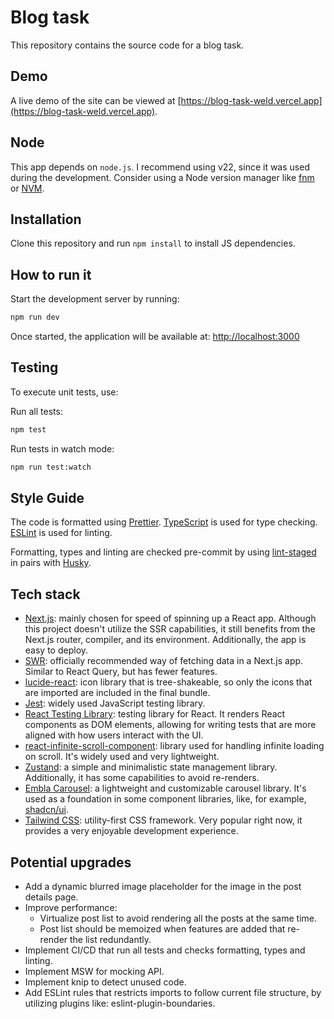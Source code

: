 # Blog task

This repository contains the source code for a blog task.

## Demo

A live demo of the site can be viewed at [https://blog-task-weld.vercel.app](https://blog-task-weld.vercel.app).

## Node

This app depends on `node.js`. I recommend using v22, since it was used during the development. Consider using a Node version manager like [fnm](https://github.com/Schniz/fnm) or [NVM](https://github.com/nvm-sh/nvm).

## Installation

Clone this repository and run `npm install` to install JS dependencies.

## How to run it

Start the development server by running:

```bash
npm run dev
```

Once started, the application will be available at: [http://localhost:3000](http://localhost:3000)

## Testing

To execute unit tests, use:

Run all tests:

```bash
npm test
```

Run tests in watch mode:

```bash
npm run test:watch
```

## Style Guide

The code is formatted using [Prettier](https://github.com/prettier/prettier).
[TypeScript](https://www.typescript.org/) is used for type checking.
[ESLint](https://eslint.org/) is used for linting.

Formatting, types and linting are checked pre-commit by using [lint-staged](https://github.com/lint-staged/lint-staged) in pairs with [Husky](https://github.com/typicode/husky).

## Tech stack

- [Next.js](https://nextjs.org/): mainly chosen for speed of spinning up a React app. Although this project doesn't utilize the SSR capabilities, it still benefits from the Next.js router, compiler, and its environment. Additionally, the app is easy to deploy.
- [SWR](https://swr.vercel.app/): officially recommended way of fetching data in a Next.js app. Similar to React Query, but has fewer features.
- [lucide-react](https://lucide.dev/): icon library that is tree-shakeable, so only the icons that are imported are included in the final bundle.
- [Jest](https://jestjs.io/): widely used JavaScript testing library.
- [React Testing Library](https://testing-library.com/docs/react-testing-library/intro/): testing library for React. It renders React components as DOM elements, allowing for writing tests that are more aligned with how users interact with the UI.
- [react-infinite-scroll-component](https://www.npmjs.com/package/react-infinite-scroll-component): library used for handling infinite loading on scroll. It's widely used and very lightweight.
- [Zustand](https://zustand-demo.pmnd.rs/): a simple and minimalistic state management library. Additionally, it has some capabilities to avoid re-renders.
- [Embla Carousel](https://www.embla-carousel.com/): a lightweight and customizable carousel library. It's used as a foundation in some component libraries, like, for example, [shadcn/ui](https://ui.shadcn.com/).
- [Tailwind CSS](https://tailwindcss.com/): utility-first CSS framework. Very popular right now, it provides a very enjoyable development experience.

## Potential upgrades

- Add a dynamic blurred image placeholder for the image in the post details page.
- Improve performance:
  - Virtualize post list to avoid rendering all the posts at the same time.
  - Post list should be memoized when features are added that re-render the list redundantly.
- Implement CI/CD that run all tests and checks formatting, types and linting.
- Implement MSW for mocking API.
- Implement knip to detect unused code.
- Add ESLint rules that restricts imports to follow current file structure, by utilizing plugins like: eslint-plugin-boundaries.
